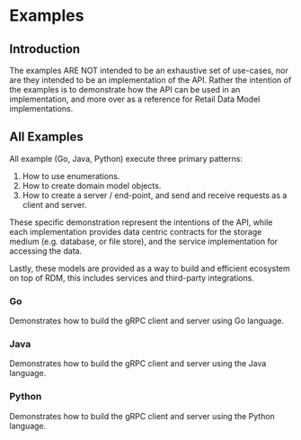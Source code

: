# Examples

## Introduction

The examples ARE NOT intended to be an exhaustive set of use-cases,
nor are they intended to be an implementation of the API. 
Rather the intention of the examples is to demonstrate how
the API can be used in an implementation, and more over
as a reference for Retail Data Model implementations.

## All Examples

All example (Go, Java, Python) execute three primary patterns:

1) How to use enumerations.
2) How to create domain model objects.
3) How to create a server / end-point, and send and receive requests as a client and server.

These specific demonstration represent the intentions of the API,
while each implementation provides data centric contracts
for the storage medium (e.g. database, or file store), 
and the service implementation for accessing the data.

Lastly, these models are provided as a way to build and efficient
ecosystem on top of RDM, this includes services and third-party integrations.

### Go

Demonstrates how to build the gRPC client and server using
Go language.

### Java

Demonstrates how to build the gRPC client and server using
the Java language.

### Python

Demonstrates how to build the gRPC client and server using
the Python language.